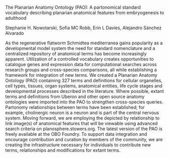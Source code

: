 The Planarian Anatomy Ontology (PAO): A partonomical standard vocabulary describing planarian anatomical features from embryogenesis to adulthood

Stephanie H. Nowotarski, Sofia MC Robb, Erin L Davies, Alejandro Sánchez Alvarado

As the regenerative flatworm Schmidtea mediterranea gains popularity as a developmental model system the need for standard nomenclature and a centralized repository of anatomical terms has become increasingly apparent. Utilization of a controlled vocabulary creates opportunities to catalogue genes and expression data for computational searches across research groups and cross-species comparisons, all while establishing a framework for integration of new terms. We created a Planarian Anatomy Ontology (PAO) containing 327 terms and definitions for cellular organelles, cell types, tissues, organ systems, anatomical entities, life cycle stages and developmental processes described in the literature. Where possible, extant terms and definitions from Uberon and other open source anatomy ontologies were imported into the PAO to strengthen cross-species queries. Partonomy relationships between terms have been established; for example, cholinergic neuron is a neuron and is part of the central nervous system. Moving forward, we are employing the depicted by relationship to link image(s) of anatomical features that will be viewable using advanced search criteria on planosphere.stowers.org. The latest version of the PAO is freely available at the OBO Foundry. To support data integration and encourage contribution and curation by members of the community, we are creating the infrastructure necessary for individuals to contribute new terms, relationships and modifications for extant terms.

